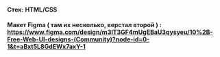 #### Стек: HTML/CSS
#### Макет Figma ( там их несколько, верстал второй ) : https://www.figma.com/design/m3lT3GF4mUgEBaU3qysyeu/10%2B-Free-Web-UI-designs-(Community)?node-id=0-1&t=aBxt5L8GdEWx7axY-1
